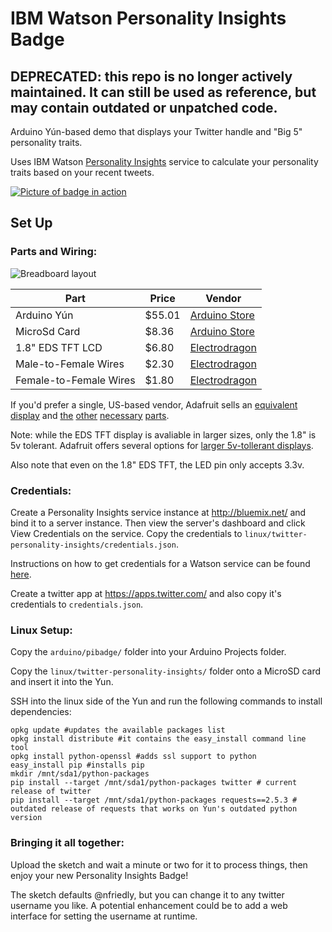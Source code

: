 IBM Watson Personality Insights Badge
=====================================

## DEPRECATED: this repo is no longer actively maintained. It can still be used as reference, but may contain outdated or unpatched code.

Arduino Yún-based demo that displays your Twitter handle and "Big 5" personality traits.

Uses IBM Watson [Personality Insights](http://www.ibm.com/smarterplanet/us/en/ibmwatson/developercloud/personality-insights.html) service to calculate your personality traits based on
your recent tweets.

[![Picture of badge in action](https://watson-developer-cloud.github.io/arduino-pi-badge-demo/watson-pi-twitter-badge-small.jpg)](https://watson-developer-cloud.github.io/arduino-pi-badge-demo/watson-pi-twitter-badge.jpg)

Set Up
------

### Parts and Wiring:

![Breadboard layout](https://watson-developer-cloud.github.io/arduino-pi-badge-demo/arduino-pi-badge-bb.png)

Part | Price | Vendor
-----|-------|-------
Arduino Yún | $55.01 | [Arduino Store](http://store.arduino.cc/product/A000008)
MicroSd Card | $8.36 | [Arduino Store](http://store.arduino.cc/product/X000009)
1.8" EDS TFT LCD | $6.80 | [Electrodragon](www.electrodragon.com/product/eds-tft-lcd-lcm-spi-interface-variable1-82-2/)
Male-to-Female Wires | $2.30 | [Electrodragon](http://www.electrodragon.com/product/prototype-cable-female-and-male-end-40p/)
Female-to-Female Wires | $1.80 | [Electrodragon](http://www.electrodragon.com/product/ff-40p-dupont-prototype-cables-female-female-end/)

If you'd prefer a single, US-based vendor, Adafruit sells an [equivalent display](https://www.adafruit.com/products/358) and [the](https://www.adafruit.com/products/1498) [other](https://www.adafruit.com/products/102) [necessary](https://www.adafruit.com/products/826) [parts](https://www.adafruit.com/product/266).

Note: while the EDS TFT display is avaliable in larger sizes, only the 1.8" is 5v tolerant. Adafruit offers several options for [larger 5v-tollerant displays](https://www.adafruit.com/categories/97).

Also note that even on the 1.8" EDS TFT, the LED pin only accepts 3.3v.

### Credentials:

Create a Personality Insights service instance at http://bluemix.net/ and bind it to a 
server instance. Then view the server's dashboard and click View Credentials on the service.
Copy the credentials to `linux/twitter-personality-insights/credentials.json`.

Instructions on how to get credentials for a Watson service can be found [here](http://www.ibm.com/smarterplanet/us/en/ibmwatson/developercloud/doc/getting_started/gs-quick-nodejs.shtml#credentials).

Create a twitter app at https://apps.twitter.com/ and also copy it's credentials to `credentials.json`.

### Linux Setup:

Copy the `arduino/pibadge/` folder into your Arduino Projects folder.

Copy the `linux/twitter-personality-insights/` folder onto a MicroSD card and insert it into the Yun.

SSH into the linux side of the Yun and run the following commands to install dependencies:

```
opkg update #updates the available packages list
opkg install distribute #it contains the easy_install command line tool
opkg install python-openssl #adds ssl support to python
easy_install pip #installs pip
mkdir /mnt/sda1/python-packages
pip install --target /mnt/sda1/python-packages twitter # current release of twitter
pip install --target /mnt/sda1/python-packages requests==2.5.3 # outdated release of requests that works on Yun's outdated python version
```


### Bringing it all together: 

Upload the sketch and wait a minute or two for it to process things, then enjoy your new
Personality Insights Badge!

The sketch defaults @nfriedly, but you can change it to any twitter username you like. A 
potential enhancement could be to add a web interface for setting the username at runtime.
